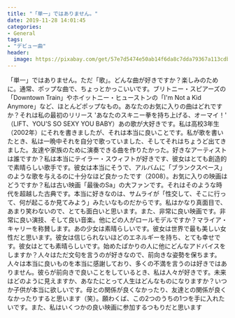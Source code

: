 ```yaml
---
title: "「単一」ではありません。"
date: 2019-11-28 14:01:45
categories:
- General
tags:
- "デビュー曲"
header:
  image: https://pixabay.com/get/57e7d5474e50ab14f6da8c7dda79367a113cdbe25b526c4870287fdd964ac550b1_1280.jpg
---
```


「単一」ではありません。ただ「歌」。どんな曲が好きですか？楽しみのために。通常、ポップな曲で、ちょっとかっこいいです。ブリトニー・スピアーズの「Downtown Train」やホイットニー・ヒューストンの「I&#39;m Not a Kid Anymore」など、ほとんどポップなもの。あなたのお気に入りの曲はどれですか？それは私の最初のリリース &#39;あなたのスキニー拳を持ち上げる、オーマイ！&#39; （LIFT、YOU&#39;S SO SEXY YOU BABY）あの歌が大好きです。私は高校3年生（2002年）にそれを書きましたが、それは本当に良いことです。私が歌を書いたとき、私は一晩中それを自分で歌っていました、そしてそれはちょうど出てきました。友達や家族のために演奏できる曲を作りたかった。好きなアーティストは誰ですか？私は本当にテイラー・スウィフトが好きです、彼女はとても創造的で素晴らしい歌手です。彼女は本当にそうで、アルバムに「ブランクスペース」のような歌を与えるのに十分なほど良かったです（2008）。お気に入りの映画はどうですか？私は古い映画「最後のSa」の大ファンです。それはそのような時代を超越した古典です。本当に好きなのは、サムライが「性交して、そこに行って、何が起こるか見てみよう」みたいなものだからです。私はかなり真面目で、あまり笑わないので、とても面白いと思います。また、非常に良い映画です。非常に良い演技、そして良い音楽。他にどの人がロールモデルですか？マライア・キャリーを称賛します。あの少女は素晴らしいです。彼女は世界で最も美しい女性だと思います。彼女は信じられないほどのエネルギーを持ち、とても幸せです。彼女はとても素晴らしいです。始めたばかりの人に他にどんなアドバイスをしますか？人々はただ文句を言うのが好きなので、前向きな姿勢を保ちます。人々は本当に良いものを本当に感謝しており、多くの不満を言うのは好きではありません。彼らが前向きで良いことをしているとき、私は人々が好きです。未来はどのように見えますか、あなたにとって人生はどんなものになりますか？いつか子供が本当に欲しいです。母との関係が良くなかったり、友達との関係が良くなかったりすると思います（笑）。願わくば、この2つのうちの1つを手に入れたいです。また、私はいくつかの良い映画に参加するつもりだと思います
